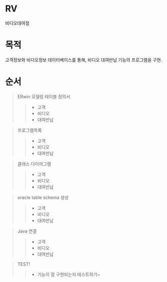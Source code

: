 # **RV**
비디오대여점

# 목적
고객정보와 비디오정보 데이터베이스를 통해, 비디오 대여반납 기능의 프로그램을 구현.

# 순서
> ERwin  모델링 
> 테이블 정의서
>>  -  고객
>>  -  비디오
>>  -  대여반납

> 프로그램목록
>>  -  고객
>>  -  비디오
>>  -  대여반납

> 클래스 다이어그램
>>  -  고객
>>  -  비디오
>>  -  대여반납

> oracle table schema 생성
>>  -  고객
>>  -  비디오
>>  -  대여반납

> Java 연결
>>  -  고객
>>  -  비디오
>>  -  대여반납

> TEST!
>> - 기능이 잘 구현되는지 테스트하기~

